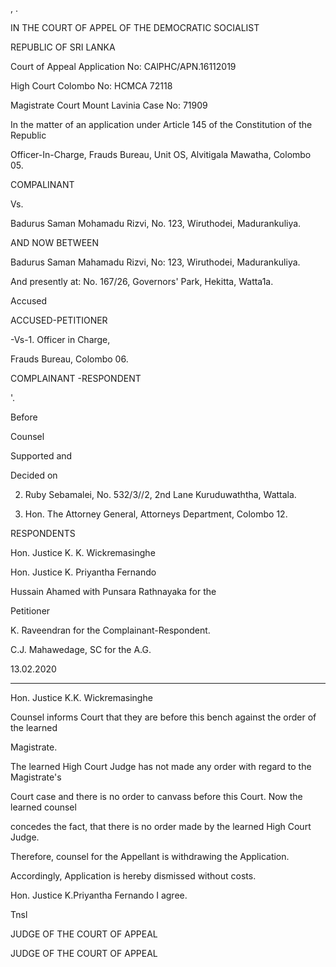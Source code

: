 , .

IN THE COURT OF APPEL OF THE DEMOCRATIC SOCIALIST

REPUBLIC OF SRI LANKA

Court of Appeal Application No: CAlPHC/APN.16112019

High Court Colombo No: HCMCA 72118

Magistrate Court Mount Lavinia Case No: 71909

In the matter of an application under Article 145 of the Constitution of the Republic

Officer-In-Charge, Frauds Bureau, Unit OS, Alvitigala Mawatha, Colombo 05.

COMPALINANT

Vs.

Badurus Saman Mohamadu Rizvi, No. 123, Wiruthodei, Madurankuliya.

AND NOW BETWEEN

Badurus Saman Mahamadu Rizvi, No: 123, Wiruthodei, Madurankuliya.

And presently at: No. 167/26, Governors' Park, Hekitta, Watta1a.

Accused

ACCUSED-PETITIONER

-Vs-1. Officer in Charge,

Frauds Bureau, Colombo 06.

COMPLAINANT -RESPONDENT

'.

Before

Counsel

Supported and

Decided on

2. Ruby Sebamalei, No. 532/3//2, 2nd Lane Kuruduwaththa, Wattala.

3. Hon. The Attorney General, Attorneys Department, Colombo 12.

RESPONDENTS

Hon. Justice K. K. Wickremasinghe

Hon. Justice K. Priyantha Fernando

Hussain Ahamed with Punsara Rathnayaka for the

Petitioner

K. Raveendran for the Complainant-Respondent.

C.J. Mahawedage, SC for the A.G.

13.02.2020

************

Hon. Justice K.K. Wickremasinghe

Counsel informs Court that they are before this bench against the order of the learned

Magistrate.

The learned High Court Judge has not made any order with regard to the Magistrate's

Court case and there is no order to canvass before this Court. Now the learned counsel

concedes the fact, that there is no order made by the learned High Court Judge.

Therefore, counsel for the Appellant is withdrawing the Application.

Accordingly, Application is hereby dismissed without costs.

Hon. Justice K.Priyantha Fernando I agree.

Tnsl

JUDGE OF THE COURT OF APPEAL

JUDGE OF THE COURT OF APPEAL